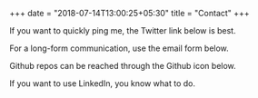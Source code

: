 +++
date = "2018-07-14T13:00:25+05:30"
title = "Contact"
+++

If you want to quickly ping me, the Twitter link below is best.

For a long-form communication, use the email form below.

Github repos can be reached through the Github icon below.

If you want to use LinkedIn, you know what to do.
